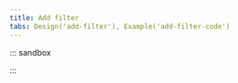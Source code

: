 ```yaml
---
title: Add filter
tabs: Design('add-filter'), Example('add-filter-code')
---
```


::: sandbox

<script lang="tsx">
    export Demo from 'stories/patterns/filters/add-filter/examples/docs/add-filter.tsx';
</script>

:::
